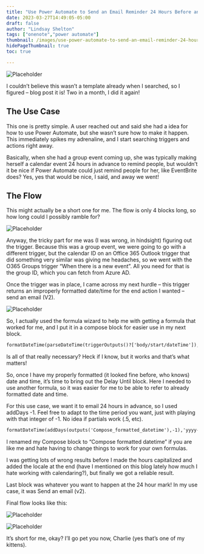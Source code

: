 ```yaml
---
title: "Use Power Automate to Send an Email Reminder 24 Hours Before an Event"
date: 2023-03-27T14:49:05-05:00
draft: false
author: "Lindsay Shelton"
tags: ["onenote","power automate"]
thumbnail: /images/use-power-automate-to-send-an-email-reminder-24-hours-before-an-event1.png
hidePageThumbnail: true
toc: true

---
```


![Placeholder](/images/use-power-automate-to-send-an-email-reminder-24-hours-before-an-event1.png)

I couldn’t believe this wasn’t a template already when I searched, so I figured – blog post it is! Two in a month, I did it again!

## The Use Case
This one is pretty simple. A user reached out and said she had a idea for how to use Power Automate, but she wasn’t sure how to make it happen. This immediately spikes my adrenaline, and I start searching triggers and actions right away.

Basically, when she had a group event coming up, she was typically making herself a calendar event 24 hours in advance to remind people, but wouldn’t it be nice if Power Automate could just remind people for her, like EventBrite does? Yes, yes that would be nice, I said, and away we went!

## The Flow
This might actually be a short one for me. The flow is only 4 blocks long, so how long could I possibly ramble for?

![Placeholder](/images/use-power-automate-to-send-an-email-reminder-24-hours-before-an-event.gif)

Anyway, the tricky part for me was (I was wrong, in hindsight) figuring out the trigger. Because this was a group event, we were going to go with a different trigger, but the calendar ID on an Office 365 Outlook trigger that did something very similar was giving me headaches, so we went with the O365 Groups trigger “When there is a new event”. All you need for that is the group ID, which you can fetch from Azure AD.

Once the trigger was in place, I came across my next hurdle – this trigger returns an improperly formatted date/time for the end action I wanted – send an email (V2).

![Placeholder](/images/use-power-automate-to-send-an-email-reminder-24-hours-before-an-event2.png)

So, I actually used the formula wizard to help me with getting a formula that worked for me, and I put it in a compose block for easier use in my next block.

```html
formatDateTime(parseDateTime(triggerOutputs()?['body/start/dateTime']), 'yyyy''-''MM''-''dd''T''HH'':''mm'':''ss''Z''', 'en-US')
````

Is all of that really necessary? Heck if I know, but it works and that’s what matters!

So, once I have my properly formatted (it looked fine before, who knows) date and time, it’s time to bring out the Delay Until block. Here I needed to use another formula, so it was easier for me to be able to refer to already formatted date and time.

For this use case, we want it to email 24 hours in advance, so I used addDays -1. Feel free to adapt to the time period you want, just with playing with that integer of -1. No idea if partials work (.5, etc).

```html
formatDateTime(addDays(outputs('Compose_formatted_datetime'),-1),'yyyy-MM-ddTHH:mm:ssZ','en-US')
````

I renamed my Compose block to “Compose formatted datetime” if you are like me and hate having to change things to work for your own formulas.

I was getting lots of wrong results before I made the hours capitalized and added the locale at the end (have I mentioned on this blog lately how much I hate working with calendaring?), but finally we got a reliable result.

Last block was whatever you want to happen at the 24 hour mark! In my use case, it was Send an email (v2).

Final flow looks like this:

![Placeholder](/images/use-power-automate-to-send-an-email-reminder-24-hours-before-an-event3.png)

![Placeholder](/images/use-power-automate-to-send-an-email-reminder-24-hours-before-an-event4.jpg)

It’s short for me, okay? I’ll go pet you now, Charlie (yes that’s one of my kittens).